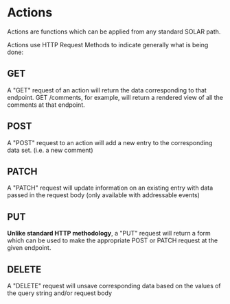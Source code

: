 # Actions

Actions are functions which can be applied from any standard SOLAR path.

Actions use HTTP Request Methods to indicate generally what is being done:

## GET

A "GET" request of an action will return the data corresponding to that
endpoint. GET /comments, for example, will return a rendered view of all
the comments at that endpoint.

## POST

A "POST" request to an action will add a new entry to the corresponding
data set. (i.e. a new comment)

## PATCH

A "PATCH" request will update information on an existing entry with data
passed in the request body (only available with addressable events)

## PUT

**Unlike standard HTTP methodology**, a "PUT" request will return a form
which can be used to make the appropriate POST or PATCH request at the
given endpoint.

## DELETE

A "DELETE" request will unsave corresponding data based on the values
of the query string and/or request body 

